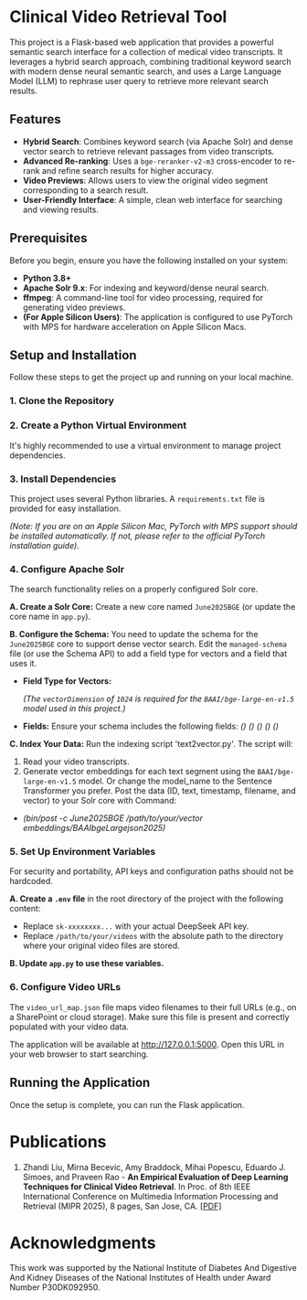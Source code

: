 # Clinical Video Retrieval Tool

This project is a Flask-based web application that provides a powerful semantic search interface for a collection of medical video transcripts. It leverages a hybrid search approach, combining traditional keyword search with modern dense neural semantic search, and uses a Large Language Model (LLM) to rephrase user query to retrieve more relevant search results.

## Features

-   **Hybrid Search**: Combines keyword search (via Apache Solr) and dense vector search to retrieve relevant passages from video transcripts.
-   **Advanced Re-ranking**: Uses a `bge-reranker-v2-m3` cross-encoder to re-rank and refine search results for higher accuracy.
-   **Video Previews**: Allows users to view the original video segment corresponding to a search result.
-   **User-Friendly Interface**: A simple, clean web interface for searching and viewing results.

## Prerequisites

Before you begin, ensure you have the following installed on your system:

-   **Python 3.8+**
-   **Apache Solr 9.x**: For indexing and keyword/dense neural search.
-   **ffmpeg**: A command-line tool for video processing, required for generating video previews.
-   **(For Apple Silicon Users)**: The application is configured to use PyTorch with MPS for hardware acceleration on Apple Silicon Macs.

## Setup and Installation

Follow these steps to get the project up and running on your local machine.

### 1. Clone the Repository

### 2. Create a Python Virtual Environment

It's highly recommended to use a virtual environment to manage project dependencies.

### 3. Install Dependencies

This project uses several Python libraries. A `requirements.txt` file is provided for easy installation.

*(Note: If you are on an Apple Silicon Mac, PyTorch with MPS support should be installed automatically. If not, please refer to the official PyTorch installation guide).*

### 4. Configure Apache Solr

The search functionality relies on a properly configured Solr core.

**A. Create a Solr Core:**
Create a new core named `June2025BGE` (or update the core name in `app.py`).

**B. Configure the Schema:**
You need to update the schema for the `June2025BGE` core to support dense vector search. Edit the `managed-schema` file (or use the Schema API) to add a field type for vectors and a field that uses it.

-   **Field Type for Vectors:**
    
    *(The `vectorDimension` of `1024` is required for the `BAAI/bge-large-en-v1.5` model used in this project.)*

-   **Fields:**
    Ensure your schema includes the following fields:
    *(<field name="file_name" type="plongs" indexed="true" uninvertible="true" stored="true"/>)*
    *(<field name="id" type="string" multiValued="false" indexed="true" required="true" stored="true"/>)*
    *(<field name="sentence" type="text_general" indexed="true" uninvertible="true" stored="true"/>)*
    *(<field name="timestamp" type="text_general" indexed="true" uninvertible="true" stored="true"/>)*
    *(<field name="vector" type="knn_vector" indexed="true" uninvertible="true" stored="true"/>)*
    
**C. Index Your Data:**
Run the indexing script 'text2vector.py'. The script will:
1.  Read your video transcripts.
2.  Generate vector embeddings for each text segment using the `BAAI/bge-large-en-v1.5` model. Or change the model_name to the Sentence Transformer you prefer.
Post the data (ID, text, timestamp, filename, and vector) to your Solr core with Command:
-  *(bin/post -c June2025BGE /path/to/your/vector embeddings/BAAIbgeLargejson2025)* 

### 5. Set Up Environment Variables

For security and portability, API keys and configuration paths should not be hardcoded.

**A. Create a `.env` file** in the root directory of the project with the following content:

-   Replace `sk-xxxxxxxx...` with your actual DeepSeek API key.
-   Replace `/path/to/your/videos` with the absolute path to the directory where your original video files are stored.

**B. Update `app.py` to use these variables.**


### 6. Configure Video URLs

The `video_url_map.json` file maps video filenames to their full URLs (e.g., on a SharePoint or cloud storage). Make sure this file is present and correctly populated with your video data.

The application will be available at http://127.0.0.1:5000. Open this URL in your web browser to start searching.


## Running the Application

Once the setup is complete, you can run the Flask application.


# Publications
1. Zhandi Liu, Mirna Becevic, Amy Braddock, Mihai Popescu, Eduardo J. Simoes, and Praveen Rao - **An Empirical Evaluation of Deep Learning Techniques for Clinical Video Retrieval**. In Proc. of 8th IEEE International Conference on Multimedia Information Processing and Retrieval (MIPR 2025), 8 pages, San Jose, CA. [[PDF]](https://drive.google.com/file/d/1twxy8q__LeYMgOGfMS7bdjnMLEeHuds2/view)


# Acknowledgments
This work was supported by the National Institute of Diabetes And Digestive And Kidney Diseases of the National Institutes of Health under Award Number P30DK092950.
